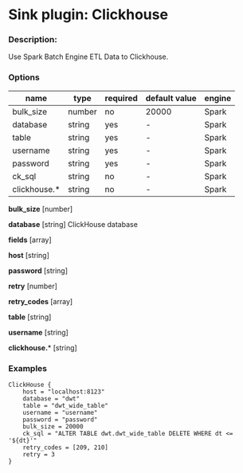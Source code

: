 # Sink plugin: Clickhouse

### Description:
Use Spark Batch Engine ETL Data to Clickhouse.

### Options
| name         | type   | required | default value | engine |
| ------------ | ------ | -------- | ------------- | ------ |
| bulk_size    | number | no       | 20000         | Spark  |
| database     | string | yes      | -             | Spark  |
| table        | string | yes      | -             | Spark  |
| username     | string | yes      | -             | Spark  |
| password     | string | yes      | -             | Spark  |
| ck_sql       | string | no       | -             | Spark  |
| clickhouse.* | string | no       | -             | Spark  |

**bulk_size** [number]

**database** [string]
ClickHouse database

**fields** [array]

**host** [string]

**password** [string]

**retry** [number]

**retry_codes** [array]

**table** [string]

**username** [string]

**clickhouse.*** [string]

### Examples

```
ClickHouse {
    host = "localhost:8123"
    database = "dwt"
    table = "dwt_wide_table"
    username = "username"
    password = "password"
    bulk_size = 20000
    ck_sql = "ALTER TABLE dwt.dwt_wide_table DELETE WHERE dt <= '${dt}'"
    retry_codes = [209, 210]
    retry = 3
}
```

